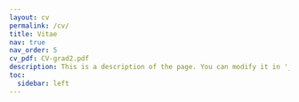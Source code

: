 ```yaml
---
layout: cv
permalink: /cv/
title: Vitae
nav: true
nav_order: 5
cv_pdf: CV-grad2.pdf
description: This is a description of the page. You can modify it in '_pages/cv.md'. You can also change or remove the top pdf download button.
toc:
  sidebar: left
---
```

